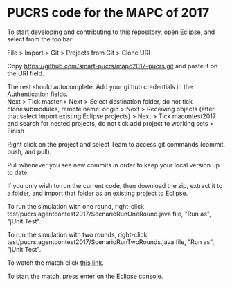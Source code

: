 # PUCRS code for the MAPC of 2017

To start developing and contributing to this repository, open Eclipse, and select from the toolbar:

File > Import > Git > Projects from Git > Clone URI

Copy https://github.com/smart-pucrs/mapc2017-pucrs.git and paste it on the URI field.

The rest should autocomplete. Add your github credentials in the Authentication fields.   
Next > Tick master > Next > Select destination folder, do not tick clonesubmodules, remote name: origin > Next > Receiving objects (after that select import existing Eclipse projects) > Next > Tick macontest2017 and search for nested projects, do not tick add project to working sets > Finish

Right click on the project and select Team to access git commands (commit, push, and pull).

Pull whenever you see new commits in order to keep your local version up to date.

If you only wish to run the current code, then download the zip, extract it to a folder, and import that folder as an existing project to Eclipse.


To run the simulation with one round, right-click test/pucrs.agentcontest2017/ScenarioRunOneRound.java file, "Run as", "jUnit Test".

To run the simulation with two rounds, right-click test/pucrs.agentcontest2017/ScenarioRunTwoRounds.java file, "Run as", "jUnit Test".

To watch the match click [this link](http://localhost:8000/).

To start the match, press enter on the Eclipse console.
